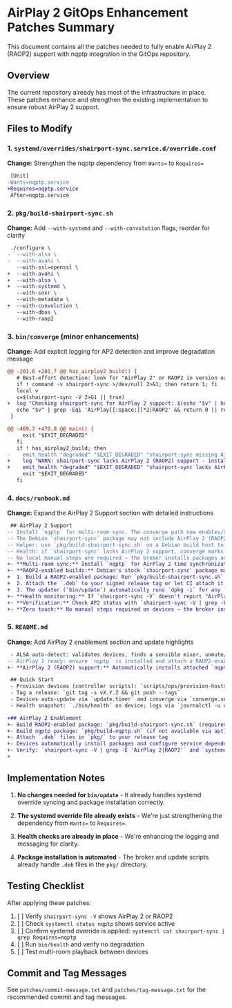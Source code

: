# AirPlay 2 GitOps Enhancement Patches Summary

This document contains all the patches needed to fully enable AirPlay 2 (RAOP2) support with nqptp integration in the GitOps repository.

## Overview

The current repository already has most of the infrastructure in place. These patches enhance and strengthen the existing implementation to ensure robust AirPlay 2 support.

## Files to Modify

### 1. `systemd/overrides/shairport-sync.service.d/override.conf`

**Change:** Strengthen the nqptp dependency from `Wants=` to `Requires=`

```diff
 [Unit]
-Wants=nqptp.service
+Requires=nqptp.service
 After=nqptp.service
```

### 2. `pkg/build-shairport-sync.sh`

**Change:** Add `--with-systemd` and `--with-convolution` flags, reorder for clarity

```diff
 ./configure \
-  --with-alsa \
-  --with-avahi \
   --with-ssl=openssl \
+  --with-avahi \
+  --with-alsa \
+  --with-systemd \
   --with-soxr \
   --with-metadata \
+  --with-convolution \
   --with-dbus \
   --with-raop2
```

### 3. `bin/converge` (minor enhancements)

**Change:** Add explicit logging for AP2 detection and improve degradation message

```diff
@@ -201,6 +201,7 @@ has_airplay2_build() {
   # Best-effort detection: look for "AirPlay 2" or RAOP2 in version output
   if ! command -v shairport-sync >/dev/null 2>&1; then return 1; fi
   local v
   v=$(shairport-sync -V 2>&1 || true)
+  log "Checking shairport-sync for AirPlay 2 support: $(echo "$v" | head -1)"
   echo "$v" | grep -Eqi 'AirPlay[[:space:]]*2|RAOP2' && return 0 || return 1
 }

@@ -469,7 +470,8 @@ main() {
     exit "$EXIT_DEGRADED"
   fi
   if ! has_airplay2_build; then
-    emit_health "degraded" "$EXIT_DEGRADED" "shairport-sync missing AirPlay 2 (RAOP2)" >/dev/null || true
+    log "WARN: shairport-sync lacks AirPlay 2 (RAOP2) support - install RAOP2-enabled build"
+    emit_health "degraded" "$EXIT_DEGRADED" "shairport-sync lacks AirPlay 2 (RAOP2); install RAOP2-enabled build" >/dev/null || true
     exit "$EXIT_DEGRADED"
   fi
```

### 4. `docs/runbook.md`

**Change:** Expand the AirPlay 2 Support section with detailed instructions

```diff
 ## AirPlay 2 Support
-- Install `nqptp` for multi‑room sync. The converge path now enables/starts `nqptp.service` automatically when present and orders `shairport-sync` after it via a unit override.
-- The Debian `shairport-sync` package may not include AirPlay 2 (RAOP2). To enable AirPlay 2, attach a locally built `pkg/shairport-sync_*.deb` compiled with `--with-raop2` to a signed tag. Devices will install/upgrade it automatically during converge.
-- Helper: use `pkg/build-shairport-sync.sh` on a Debian build host to produce a RAOP2‑enabled `.deb`.
-- Health: if `shairport-sync` lacks AirPlay 2 support, converge marks the system degraded with reason `shairport-sync missing AirPlay 2 (RAOP2)`.
-- No local manual steps are required — the broker installs packages and converge deploys configs and restarts services.
+- **Multi-room sync:** Install `nqptp` for AirPlay 2 time synchronization. The converge path enables/starts `nqptp.service` automatically when present and orders `shairport-sync` after it via a systemd override (`Requires=nqptp.service`).
+- **RAOP2-enabled builds:** Debian's stock `shairport-sync` package may lack AirPlay 2 (RAOP2) support. To enable AirPlay 2:
+  1. Build a RAOP2-enabled package: Run `pkg/build-shairport-sync.sh` on a Debian build host (produces `pkg/shairport-sync_*.deb` with `--with-raop2`, `--with-convolution`, and all required features).
+  2. Attach the `.deb` to your signed release tag or let CI attach it.
+  3. The updater (`bin/update`) automatically runs `dpkg -i` for any `pkg/*.deb` files found in the repo.
+- **Health monitoring:** If `shairport-sync -V` doesn't report "AirPlay 2" or "RAOP2", converge marks the system degraded with reason `shairport-sync lacks AirPlay 2 (RAOP2); install RAOP2-enabled build`.
+- **Verification:** Check AP2 status with `shairport-sync -V | grep -E 'AirPlay 2|RAOP2'` and nqptp with `systemctl status nqptp`.
+- **Zero touch:** No manual steps required on devices — the broker installs packages and converge deploys configs and restarts services automatically.
```

### 5. `README.md`

**Change:** Add AirPlay 2 enablement section and update highlights

```diff
 - ALSA auto‑detect: validates devices, finds a sensible mixer, unmute/80% volume.
-- AirPlay 2 ready: ensure `nqptp` is installed and attach a RAOP2‑enabled `shairport-sync` `.deb` to your release tag; converge installs it automatically and orders it after `nqptp`.
+- **AirPlay 2 (RAOP2) support:** Automatically installs attached `nqptp` and RAOP2-enabled `shairport-sync` packages from `pkg/` directory. Converge detects missing AP2 capability and degrades health appropriately. Systemd overrides ensure proper service ordering with `nqptp` for multi-room sync.

 ## Quick Start
 - Provision devices (controller scripts): `scripts/ops/provision-hosts.sh`
 - Tag a release: `git tag -s vX.Y.Z && git push --tags`
 - Devices auto‑update via `update.timer` and converge via `converge.service`.
 - Health snapshot: `./bin/health` on device; logs via `journalctl -u converge`.

+## AirPlay 2 Enablement
+- Build RAOP2-enabled package: `pkg/build-shairport-sync.sh` (requires Debian build host)
+- Build nqptp package: `pkg/build-nqptp.sh` (if not available via apt)
+- Attach `.deb` files in `pkg/` to your release tag
+- Devices automatically install packages and configure service dependencies
+- Verify: `shairport-sync -V | grep -E 'AirPlay 2|RAOP2'` and `systemctl status nqptp`
+
```

## Implementation Notes

1. **No changes needed for `bin/update`** - It already handles systemd override syncing and package installation correctly.

2. **The systemd override file already exists** - We're just strengthening the dependency from `Wants=` to `Requires=`.

3. **Health checks are already in place** - We're enhancing the logging and messaging for clarity.

4. **Package installation is automated** - The broker and update scripts already handle `.deb` files in the `pkg/` directory.

## Testing Checklist

After applying these patches:

1. [ ] Verify `shairport-sync -V` shows AirPlay 2 or RAOP2
2. [ ] Check `systemctl status nqptp` shows service active
3. [ ] Confirm systemd override is applied: `systemctl cat shairport-sync | grep Requires=nqptp`
4. [ ] Run `bin/health` and verify no degradation
5. [ ] Test multi-room playback between devices

## Commit and Tag Messages

See `patches/commit-message.txt` and `patches/tag-message.txt` for the recommended commit and tag messages.
